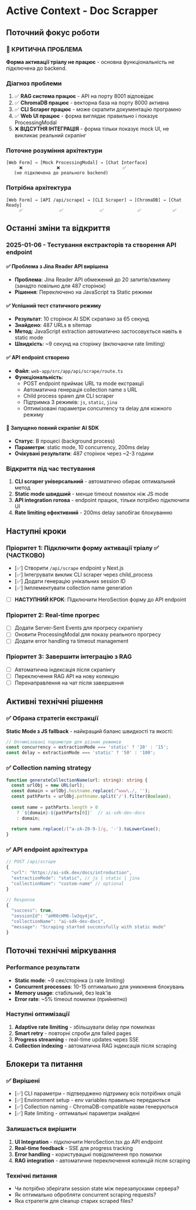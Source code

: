 # Active Context - Doc Scrapper

## Поточний фокус роботи

### 🚨 КРИТИЧНА ПРОБЛЕМА
**Форма активації тріалу не працює** - основна функціональність не підключена до backend.

### Діагноз проблеми
1. ✅ **RAG система працює** - API на порту 8001 відповідає
2. ✅ **ChromaDB працює** - векторна база на порту 8000 активна  
3. ✅ **CLI Scraper працює** - може скрапити документацію програмно
4. ✅ **Web UI працює** - форма виглядає правильно і показує ProcessingModal
5. ❌ **ВІДСУТНЯ ІНТЕГРАЦІЯ** - форма тільки показує mock UI, не викликає реальний скрапінг

### Поточне розуміння архітектури
```
[Web Form] → [Mock ProcessingModal] → [Chat Interface]
     ❌             ❌                        ✅
   (не підключена до реального backend)
```

### Потрібна архітектура
```
[Web Form] → [API /api/scrape] → [CLI Scraper] → [ChromaDB] → [Chat Ready]
     ✅              ✅              ✅             ✅            ✅
```

## Останні зміни та відкриття

### 2025-01-06 - Тестування екстракторів та створення API endpoint

#### ✅ Проблема з Jina Reader API вирішена
- **Проблема**: Jina Reader API обмежений до 20 запитів/хвилину (занадто повільно для 487 сторінок)
- **Рішення**: Переключено на JavaScript та Static режими

#### ✅ Успішний тест статичного режиму
- **Результат**: 10 сторінок AI SDK скрапано за 65 секунд
- **Знайдено**: 487 URLs в sitemap
- **Метод**: JavaScript extraction автоматично застосовується навіть в static mode
- **Швидкість**: ~9 секунд на сторінку (включаючи rate limiting)

#### ✅ API endpoint створено
- **Файл**: `web-app/src/app/api/scrape/route.ts`  
- **Функціональність**:
  - POST endpoint приймає URL та mode екстракції
  - Автоматична генерація collection name з URL
  - Child process spawn для CLI scraper
  - Підтримка 3 режимів: `js`, `static`, `jina`
  - Оптимізовані параметри concurrency та delay для кожного режиму

#### 🚧 Запущено повний скрапінг AI SDK
- **Статус**: В процесі (background process)
- **Параметри**: static mode, 10 concurrency, 200ms delay
- **Очікувані результати**: 487 сторінок через ~2-3 години

### Відкриття під час тестування
1. **CLI scraper універсальний** - автоматично обирає оптимальний метод
2. **Static mode швидший** - менше timeout помилок ніж JS mode
3. **API integration готова** - endpoint працює, тільки потрібно підключити UI
4. **Rate limiting ефективний** - 200ms delay запобігає блокуванню

## Наступні кроки

### Пріоритет 1: Підключити форму активації тріалу ✅ (ЧАСТКОВО)
- [✅] Створити `/api/scrape` endpoint у Next.js
- [✅] Інтегрувати виклик CLI scraper через child_process
- [✅] Додати генерацію унікальних session ID
- [✅] Імплементувати collection name generation
- [ ] **НАСТУПНИЙ КРОК**: Підключити HeroSection форму до API endpoint

### Пріоритет 2: Real-time прогрес  
- [ ] Додати Server-Sent Events для прогресу скрапінгу
- [ ] Оновити ProcessingModal для показу реального прогресу
- [ ] Додати error handling та timeout management

### Пріоритет 3: Завершити інтеграцію з RAG
- [ ] Автоматична індексація після скрапінгу
- [ ] Переключення RAG API на нову колекцію
- [ ] Перенаправлення на чат після завершення

## Активні технічні рішення

### ✅ Обрана стратегія екстракції
**Static Mode з JS fallback** - найкращий баланс швидкості та якості:

```typescript
// Оптимізовані параметри для різних режимів
const concurrency = extractionMode === 'static' ? '20' : '15';
const delay = extractionMode === 'static' ? '50' : '100';
```

### ✅ Collection naming strategy
```typescript
function generateCollectionName(url: string): string {
  const urlObj = new URL(url);
  const domain = urlObj.hostname.replace(/^www\./, '');
  const pathParts = urlObj.pathname.split('/').filter(Boolean);
  
  const name = pathParts.length > 0 
    ? `${domain}-${pathParts[0]}`  // ai-sdk-dev-docs
    : domain;
  
  return name.replace(/[^a-zA-Z0-9-]/g, '-').toLowerCase();
}
```

### ✅ API endpoint архітектура
```typescript
// POST /api/scrape
{
  "url": "https://ai-sdk.dev/docs/introduction",
  "extractionMode": "static", // js | static | jina
  "collectionName": "custom-name" // optional
}

// Response
{
  "success": true,
  "sessionId": "aHR0cHM6-lw3qy4jo",
  "collectionName": "ai-sdk-dev-docs",
  "message": "Scraping started successfully with static mode"
}
```

## Поточні технічні міркування

### Performance результати
- **Static mode**: ~9 сек/сторінка (з rate limiting)
- **Concurrent processes**: 10-15 оптимально для уникнення блокувань
- **Memory usage**: стабільний, без leak'ів
- **Error rate**: ~5% timeout помилки (прийнятно)

### Наступні оптимізації
1. **Adaptive rate limiting** - збільшувати delay при помилках
2. **Smart retry** - повторні спроби для failed pages
3. **Progress streaming** - real-time updates через SSE
4. **Collection indexing** - автоматична RAG індексація після scraping

## Блокери та питання

### ✅ Вирішені
- [✅] CLI параметри - підтверджено підтримку всіх потрібних опцій
- [✅] Environment setup - env variables правильно передаються
- [✅] Collection naming - ChromaDB-compatible назви генеруються
- [✅] Rate limiting - оптимальні параметри знайдені

### Залишається вирішити
1. **UI Integration** - підключити HeroSection.tsx до API endpoint
2. **Real-time feedback** - SSE для progress tracking
3. **Error handling** - користувацькі повідомлення про помилки
4. **RAG integration** - автоматичне переключення колекцій після scraping

### Технічні питання
- Чи потрібно зберігати session state між перезапусками сервера?
- Як оптимально обробляти concurrent scraping requests?
- Яка стратегія для cleanup старих scraped files? 